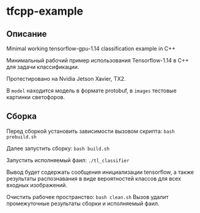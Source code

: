 # tfcpp-example

## Описание
Minimal working tensorflow-gpu-1.14 classification example in C++

Минимальный рабочий пример использования Tensorflow-1.14 в С++ для задачи классификации.

Протестировано на Nvidia Jetson Xavier, TX2.

В `model` находится модель в формате protobuf, в `images` тестовые картинки светофоров.

## Сборка

Перед сборкой установить зависимости вызовом скрипта: `bash prebuild.sh`

Далее запустить сборку: `bash build.sh`

Запустить исполняемый фаил: `./tl_classifier`

Вывод будет содержать сообщения инициализации tensorflow, 
а также результаты распознавания в виде вероятностей классов для всех входных изображений.

Очистить рабочее пространство: `bash clean.sh`
Вызов удалит промежуточные результаты сборки и исполняемый фаил.
